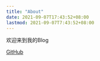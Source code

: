 ```yaml
---
title: "About"
date: 2021-09-07T17:43:52+08:00
lastmod: 2021-09-07T7:43:52+08:00
---
```


欢迎来到我的Blog


[GitHub](https://github.com/sq325)

